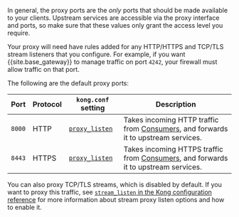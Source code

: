 In general, the proxy ports are the *only* ports that should be made available to your clients. Upstream services are accessible via the proxy interface and ports, so make sure that these values only grant the access level you require. 

Your proxy will need have rules added for any HTTP/HTTPS and TCP/TLS stream listeners that you configure. For example, if you want {{site.base_gateway}} to manage traffic on port `4242`, your firewall must allow traffic on that port.

The following are the default proxy ports:

| Port | Protocol | `kong.conf` setting | Description | 
|---------|---------|------------|------------|
| `8000` | HTTP     | [`proxy_listen`](/gateway/configuration/#proxy_listen) | Takes incoming HTTP traffic from [Consumers](/gateway/entities/consumer/), and forwards it to upstream services. | 
| `8443` | HTTPS    | [`proxy_listen`](/gateway/configuration/#proxy_listen) | Takes incoming HTTPS traffic from [Consumers](/gateway/entities/consumer/), and forwards it to upstream services. |

You can also proxy TCP/TLS streams, which is disabled by default. If you want to proxy this traffic, see [`stream_listen` in the Kong configuration reference](/gateway/configuration/) for more information about stream proxy listen options and how to enable it.